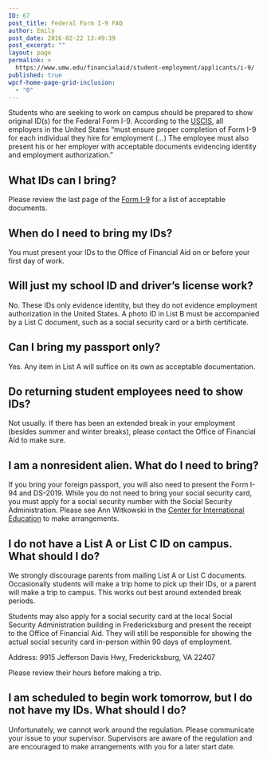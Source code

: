 ```yaml
---
ID: 67
post_title: Federal Form I-9 FAQ
author: Emily
post_date: 2016-02-22 13:49:39
post_excerpt: ""
layout: page
permalink: >
  https://www.umw.edu/financialaid/student-employment/applicants/i-9/
published: true
wpcf-home-page-grid-inclusion:
  - "0"
---
```

Students who are seeking to work on campus should be prepared to show original ID(s) for the Federal Form I-9. According to the <a href="http://www.uscis.gov/i-9">USCIS</a>, all employers in the United States “must ensure proper completion of Form I-9 for each individual they hire for employment (…) The employee must also present his or her employer with acceptable documents evidencing identity and employment authorization.”
<h2>What IDs can I bring?</h2>
Please review the last page of the <a href="http://www.uscis.gov/files/form/i-9.pdf">Form I-9</a> for a list of acceptable documents.
<h2>When do I need to bring my IDs?</h2>
You must present your IDs to the Office of Financial Aid on or before your first day of work.
<h2>Will just my school ID and driver’s license work?</h2>
No. These IDs only evidence identity, but they do not evidence employment authorization in the United States. A photo ID in List B must be accompanied by a List C document, such as a social security card or a birth certificate.
<h2>Can I bring my passport only?</h2>
Yes. Any item in List A will suffice on its own as acceptable documentation.
<h2>Do returning student employees need to show IDs?</h2>
Not usually. If there has been an extended break in your employment (besides summer and winter breaks), please contact the Office of Financial Aid to make sure.
<h2>I am a nonresident alien. What do I need to bring?</h2>
If you bring your foreign passport, you will also need to present the Form I-94 and DS-2019. While you do not need to bring your social security card, you must apply for a social security number with the Social Security Administration. Please see Ann Witkowski in the <a href="http://international.umw.edu/">Center for International Education</a> to make arrangements.
<h2>I do not have a List A or List C ID on campus. What should I do?</h2>
We strongly discourage parents from mailing List A or List C documents. Occasionally students will make a trip home to pick up their IDs, or a parent will make a trip to campus. This works out best around extended break periods.

Students may also apply for a social security card at the local Social Security Administration building in Fredericksburg and present the receipt to the Office of Financial Aid. They will still be responsible for showing the actual social security card in-person within 90 days of employment.

Address: 9915 Jefferson Davis Hwy, Fredericksburg, VA 22407

Please review their hours before making a trip.
<h2>I am scheduled to begin work tomorrow, but I do not have my IDs. What should I do?</h2>
Unfortunately, we cannot work around the regulation. Please communicate your issue to your supervisor. Supervisors are aware of the regulation and are encouraged to make arrangements with you for a later start date.